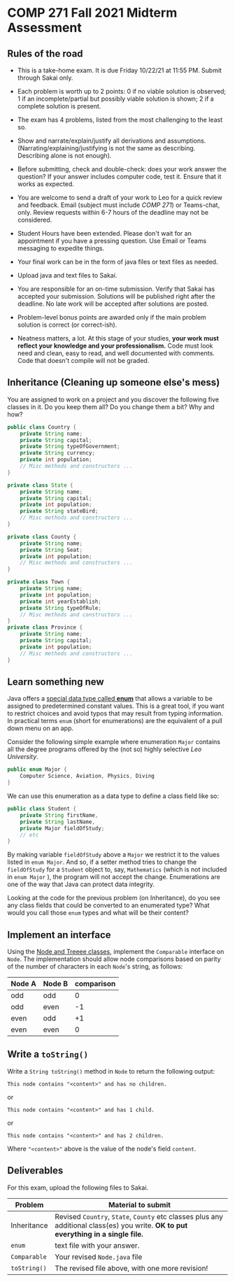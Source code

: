 # COMP 271 Fall 2021 Midterm Assessment


## Rules of the road

* This is a take-home exam. It is due Friday 10/22/21 at 11:55 PM. Submit through Sakai only.

* Each problem is worth up to 2 points: 0 if no viable solution is observed; 1 if an incomplete/partial but possibly viable solution is shown; 2 if a complete solution is present.

* The exam has 4 problems, listed from the most challenging to the least so.

* Show and narrate/explain/justify all derivations and assumptions. (Narrating/explaining/justifying is not the same as describing. Describing alone is not enough).

* Before submitting, check and double-check: does your work answer the question? If your answer includes computer code, test it. Ensure that it works as expected.

* You are welcome to send a draft of your work to Leo for a quick review and feedback. Email (subject must include *COMP 271*) or Teams-chat, only. Review requests within 6-7 hours of the deadline may not be considered.

* Student Hours have been extended. Please don't wait for an appointment if you have a pressing question. Use Email or Teams messaging to expedite things.

* Your final work can be in the form of java files or text files as needed. 

 * Upload java and text files to Sakai. 

* You are responsible for an on-time submission. Verify that Sakai has accepted your submission. Solutions will be published right after the deadline. No late work will be accepted after solutions are posted.

* Problem-level bonus points are awarded only if the main problem solution is correct (or correct-ish).

* Neatness matters, a lot. At this stage of your studies, **your work must reflect your knowledge and your professionalism.** Code must look need and clean, easy to read, and well documented with comments. Code that doesn't compile will not be graded.

## Inheritance (Cleaning up someone else's mess)

You are assigned to work on a project and you discover the following five classes in it. Do you keep them all? Do you change them a bit? Why and how?

```java
public class Country {
    private String name;
    private String capital;
    private String typeOfGovernment;
    private String currency;
    private int population;
    // Misc methods and constructors ...
}

private class State {
    private String name;
    private String capital;
    private int population;
    private String stateBird;
    // Misc methods and constructors ...
}

private class County {
    private String name;
    private String Seat;
    private int population;
    // Misc methods and constructors ...
}

private class Town {
    private String name;
    private int population;
    private int yearEstablish;
    private String typeOfRule;
    // Misc methods and constructors ...
}
private class Province {
    private String name;
    private String capital;
    private int population;
    // Misc methods and constructors ...
}
```



## Learn something new

Java offers a [special data type called **enum**](https://docs.oracle.com/javase/tutorial/java/javaOO/enum.html) that allows a variable to be assigned to predetermined constant values. This is a great tool, if you want to restrict choices and avoid typos that may result from typing information. In practical terms ``enum`` (short for enumerations) are the equivalent of a pull down menu on an app. 

Consider the following simple example where enumeration ``Major`` contains all the degree programs offered by the (not so) highly selective *Leo University*.

```java
public enum Major {
    Computer Science, Aviation, Physics, Diving 
}
```

We can use this enumeration as a data type to define a class field like so:

```java
public class Student {
    private String firstName,
    private String lastName,
    private Major fieldOfStudy;
    // etc
}
```

By making variable ``fieldOfStudy`` above a ``Major`` we restrict it to the values listed in ``enum Major``. And so, if a setter method tries to change the ``fieldOfStudy`` for a ``Student`` object to, say, ``Mathematics`` (which is not included in ``enum Major`` ), the program will not accept the change. Enumerations are one of the way that Java can protect data integrity.

Looking at the code for the previous problem (on Inheritance), do you see any class fields that could be converted to an enumerated type? What would you call those ``enum`` types and what will be their content?

## Implement an interface

Using the [Node and Treeee classes](https://github.com/lgreco/DataStructures/tree/master/Assignments/TreesAndNodes), implement the ``Comparable`` interface on ``Node``. The implementation should allow node comparisons based on parity of the number of characters in each ``Node``'s string, as follows:



| Node A | Node B | comparison |
|--------|--------|------------|
|   odd  | odd    |      0     |
|   odd  | even   |     -1     |
|   even | odd    |     +1     |
|   even | even   |      0     |

## Write a ``toString()``

Write a ``String toString()`` method in ``Node`` to return the following output:

```text
This node contains "<content>" and has no children.
```

or
```text
This node contains "<content>" and has 1 child.
```

or
```text
This node contains "<content>" and has 2 children.
```

Where ``"<content>"`` above is the value of the node's field ``content``.


## Deliverables
For this exam, upload the following files to Sakai.

| Problem | Material to submit |
|---------|--------------|
| Inheritance | Revised ``Country``, ``State``, ``County`` etc classes plus any additional class(es) you write. **OK to put everything in a single file.** |
| ``enum``    | text file with your answer. |
| ``Comparable`` | Your revised ``Node.java`` file |
| ``toString()`` | The revised file above, with one more revision! |

